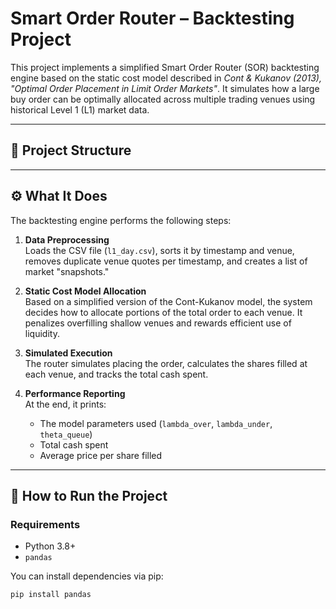 # Smart Order Router – Backtesting Project

This project implements a simplified Smart Order Router (SOR) backtesting engine based on the static cost model described in *Cont & Kukanov (2013), "Optimal Order Placement in Limit Order Markets"*. It simulates how a large buy order can be optimally allocated across multiple trading venues using historical Level 1 (L1) market data.

---

## 📁 Project Structure


---

## ⚙️ What It Does

The backtesting engine performs the following steps:

1. **Data Preprocessing**  
   Loads the CSV file (`l1_day.csv`), sorts it by timestamp and venue, removes duplicate venue quotes per timestamp, and creates a list of market "snapshots."

2. **Static Cost Model Allocation**  
   Based on a simplified version of the Cont-Kukanov model, the system decides how to allocate portions of the total order to each venue. It penalizes overfilling shallow venues and rewards efficient use of liquidity.

3. **Simulated Execution**  
   The router simulates placing the order, calculates the shares filled at each venue, and tracks the total cash spent.

4. **Performance Reporting**  
   At the end, it prints:
   - The model parameters used (`lambda_over`, `lambda_under`, `theta_queue`)
   - Total cash spent
   - Average price per share filled

---

## 🧪 How to Run the Project

### Requirements

- Python 3.8+
- `pandas`

You can install dependencies via pip:

```bash
pip install pandas
